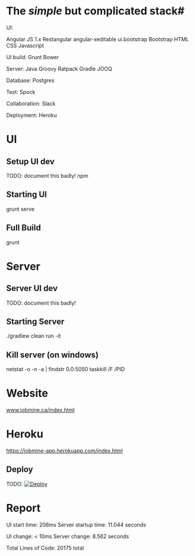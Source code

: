# The *simple* but complicated stack#

UI: 

Angular JS 1.x
Restangular
angular-xeditable
ui.bootstrap
Bootstrap
HTML
CSS
Javascript

UI build:
Grunt
Bower

Server:
Java
Groovy
Ratpack
Gradle
JOOQ

Database:
Postgres

Test:
Spock

Collaboration:
Slack

Deployment:
Heroku

# UI #

## Setup UI dev ##
TODO: document this badly!
npm

## Starting UI ##
grunt serve

## Full Build ##
grunt

# Server #

## Server UI dev ##

TODO: document this badly!

## Starting Server ##
./gradlew clean run -it

## Kill server (on windows) ##
netstat -o -n -a | findstr 0.0:5050
taskkill /F /PID <pid>

# Website #
www.jobmine.ca/index.html

# Heroku #

https://jobmine-app.herokuapp.com/index.html

## Deploy ##
TODO:
[![Deploy](https://www.herokucdn.com/deploy/button.svg)](https://heroku.com/deploy)

# Report #

UI start time: 206ms
Server startup time: 11.044 seconds

UI change: < 10ms
Server change: 8.562 seconds

Total Lines of Code: 20175 total

